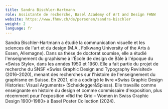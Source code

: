 ```yaml
---
title: Sandra Bischler-Hartmann
role: Assistante de recherche, Basel Academy of Art and Design FHNW
website: https://www.fhnw.ch/de/personen/sandra-bischler
weight: 2
language: fr
---
```

Sandra Bischler-Hartmann a étudié la communication visuelle et les sciences de l'art et du design (M.A., Folkwang University of the Arts à Essen, Allemagne). Dans sa thèse de doctorat soumise, elle a étudié l'enseignement du graphisme à l'École de design de Bâle à l'époque du «Swiss Style», dans les années 1950 et 1960. Elle a fait partie du projet de recherche du SNSF «Swiss Graphic Design and Typography Revisited» (2016–2020), menant des recherches sur l'histoire de l'enseignement du graphisme en Suisse. En 2021, elle a codirigé le livre «Swiss Graphic Design Histories: Visual Arguments» (Scheidegger&Spiess). Elle travaille comme enseignante en histoire du design et comme commissaire d'exposition, plus récemment pour l'exposition «Rid the Grid – Women in Swiss Graphic Design 1900–1980» à Basel Poster Collection (2024).
